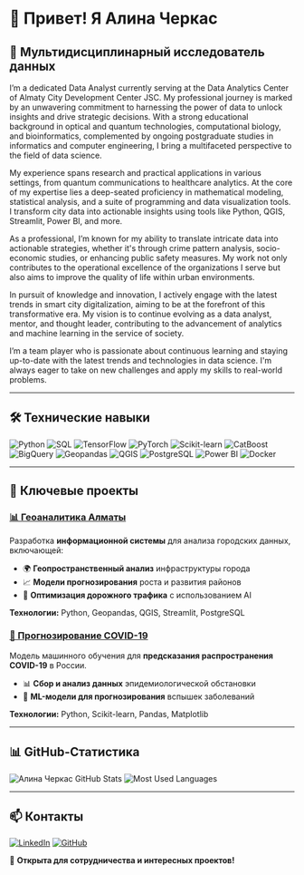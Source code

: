 # 👋 Привет! Я Алина Черкас

## 🚀 Мультидисциплинарный исследователь данных

I’m a dedicated Data Analyst currently serving at the Data Analytics Center of Almaty City Development Center JSC. My professional journey is marked by an unwavering commitment to harnessing the power of data to unlock insights and drive strategic decisions. With a strong educational background in optical and quantum technologies, computational biology, and bioinformatics, complemented by ongoing postgraduate studies in informatics and computer engineering, I bring a multifaceted perspective to the field of data science.

My experience spans research and practical applications in various settings, from quantum communications to healthcare analytics. At the core of my expertise lies a deep-seated proficiency in mathematical modeling, statistical analysis, and a suite of programming and data visualization tools. I transform city data into actionable insights using tools like Python, QGIS, Streamlit, Power BI, and more.

As a professional, I’m known for my ability to translate intricate data into actionable strategies, whether it's through crime pattern analysis, socio-economic studies, or enhancing public safety measures. My work not only contributes to the operational excellence of the organizations I serve but also aims to improve the quality of life within urban environments.

In pursuit of knowledge and innovation, I actively engage with the latest trends in smart city digitalization, aiming to be at the forefront of this transformative era. My vision is to continue evolving as a data analyst, mentor, and thought leader, contributing to the advancement of analytics and machine learning in the service of society.

I’m a team player who is passionate about continuous learning and staying up-to-date with the latest trends and technologies in data science. I'm always eager to take on new challenges and apply my skills to real-world problems.

---

## 🛠 Технические навыки

![Python](https://img.shields.io/badge/Python-3776AB?style=for-the-badge&logo=python&logoColor=white)
![SQL](https://img.shields.io/badge/SQL-4479A1?style=for-the-badge&logo=postgresql&logoColor=white)
![TensorFlow](https://img.shields.io/badge/TensorFlow-FF6F00?style=for-the-badge&logo=tensorflow&logoColor=white)
![PyTorch](https://img.shields.io/badge/PyTorch-EE4C2C?style=for-the-badge&logo=pytorch&logoColor=white)
![Scikit-learn](https://img.shields.io/badge/Scikit--learn-F7931E?style=for-the-badge&logo=scikitlearn&logoColor=white)
![CatBoost](https://img.shields.io/badge/CatBoost-00599C?style=for-the-badge&logo=catboost&logoColor=white)
![BigQuery](https://img.shields.io/badge/BigQuery-4285F4?style=for-the-badge&logo=googlecloud&logoColor=white)
![Geopandas](https://img.shields.io/badge/Geopandas-1F425F?style=for-the-badge)
![QGIS](https://img.shields.io/badge/QGIS-589632?style=for-the-badge&logo=qgis&logoColor=white)
![PostgreSQL](https://img.shields.io/badge/PostgreSQL-336791?style=for-the-badge&logo=postgresql&logoColor=white)
![Power BI](https://img.shields.io/badge/Power%20BI-F2C811?style=for-the-badge&logo=powerbi&logoColor=black)
![Docker](https://img.shields.io/badge/Docker-2496ED?style=for-the-badge&logo=docker&logoColor=white)

---

## 📌 Ключевые проекты

### [📊 Геоаналитика Алматы](https://deep-analytics.smartalmaty.kz/)
Разработка **информационной системы** для анализа городских данных, включающей: 
- 🌍 **Геопространственный анализ** инфраструктуры города
- 📈 **Модели прогнозирования** роста и развития районов
- 🚦 **Оптимизация дорожного трафика** с использованием AI

**Технологии:** Python, Geopandas, QGIS, Streamlit, PostgreSQL

### [🦠 Прогнозирование COVID-19](https://github.com/alinachrks/covid19-modeling)
Модель машинного обучения для **предсказания распространения COVID-19** в России.
- 📊 **Сбор и анализ данных** эпидемиологической обстановки
- 🤖 **ML-модели для прогнозирования** вспышек заболеваний

**Технологии:** Python, Scikit-learn, Pandas, Matplotlib

---

## 📊 GitHub-Статистика
![Алина Черкас GitHub Stats](https://github-readme-stats.vercel.app/api?username=alinachrks&show_icons=true&theme=radical)
![Most Used Languages](https://github-readme-stats.vercel.app/api/top-langs/?username=alinachrks&layout=compact&theme=radical)

---

## 📫 Контакты

[![LinkedIn](https://img.shields.io/badge/LinkedIn-0077B5?style=for-the-badge&logo=linkedin&logoColor=white)](https://www.linkedin.com/in/alinacherkas/)
[![GitHub](https://img.shields.io/badge/GitHub-181717?style=for-the-badge&logo=github&logoColor=white)](https://github.com/alinachrks)

🚀 **Открыта для сотрудничества и интересных проектов!**
